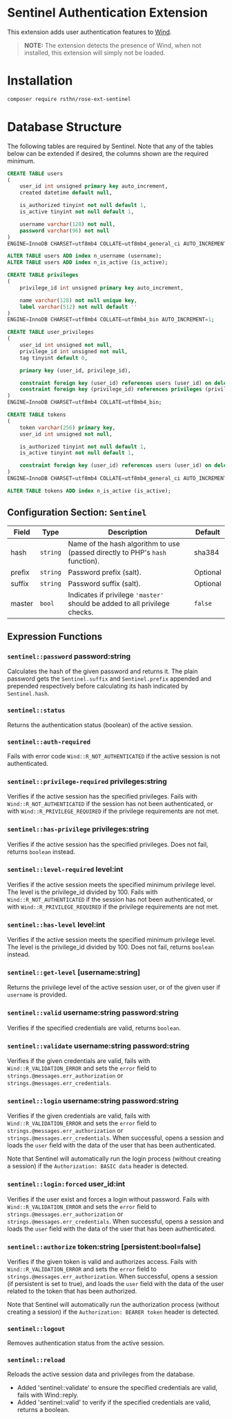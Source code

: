 # Sentinel Authentication Extension

This extension adds user authentication features to [Wind](https://github.com/rsthn/rose-ext-wind).

> **NOTE:** The extension detects the presence of Wind, when not installed, this extension will simply not be loaded.

# Installation

```sh
composer require rsthn/rose-ext-sentinel
```


# Database Structure

The following tables are required by Sentinel. Note that any of the tables below can be extended if desired, the columns shown are the required minimum.

```sql
CREATE TABLE users
(
    user_id int unsigned primary key auto_increment,
    created datetime default null,

    is_authorized tinyint not null default 1,
    is_active tinyint not null default 1,

    username varchar(128) not null,
    password varchar(96) not null
)
ENGINE=InnoDB CHARSET=utf8mb4 COLLATE=utf8mb4_general_ci AUTO_INCREMENT=1;

ALTER TABLE users ADD index n_username (username);
ALTER TABLE users ADD index n_is_active (is_active);
```

```sql
CREATE TABLE privileges
(
    privilege_id int unsigned primary key auto_increment,

    name varchar(128) not null unique key,
    label varchar(512) not null default ''
)
ENGINE=InnoDB CHARSET=utf8mb4 COLLATE=utf8mb4_bin AUTO_INCREMENT=1;
```

```sql
CREATE TABLE user_privileges
(
    user_id int unsigned not null,
    privilege_id int unsigned not null,
	tag tinyint default 0,

    primary key (user_id, privilege_id),

    constraint foreign key (user_id) references users (user_id) on delete cascade,
    constraint foreign key (privilege_id) references privileges (privilege_id) on delete cascade
)
ENGINE=InnoDB CHARSET=utf8mb4 COLLATE=utf8mb4_bin;
```

```sql
CREATE TABLE tokens
(
	token varchar(256) primary key,
    user_id int unsigned not null,

    is_authorized tinyint not null default 1,
    is_active tinyint not null default 1,

	constraint foreign key (user_id) references users (user_id) on delete cascade
)
ENGINE=InnoDB CHARSET=utf8mb4 COLLATE=utf8mb4_general_ci AUTO_INCREMENT=1;

ALTER TABLE tokens ADD index n_is_active (is_active);
```

## Configuration Section: `Sentinel`


|Field|Type|Description|Default|
|----|----|-----------|-------|
|hash|`string`|Name of the hash algorithm to use (passed directly to PHP's `hash` function).|sha384
|prefix|`string`|Password prefix (salt).|Optional
|suffix|`string`|Password suffix (salt).|Optional
|master|`bool`|Indicates if privilege `'master'` should be added to all privilege checks.|`false`


## Expression Functions

### `sentinel::password` password:string

Calculates the hash of the given password and returns it. The plain password gets the `Sentinel.suffix` and `Sentinel.prefix` appended and prepended respectively before calculating its hash indicated by `Sentinel.hash`.

### `sentinel::status`

Returns the authentication status (boolean) of the active session.

### `sentinel::auth-required`

Fails with error code `Wind::R_NOT_AUTHENTICATED` if the active session is not authenticated.

### `sentinel::privilege-required` privileges:string

Verifies if the active session has the specified privileges. Fails with `Wind::R_NOT_AUTHENTICATED` if the session has not been authenticated, or with `Wind::R_PRIVILEGE_REQUIRED` if the privilege requirements are not met.

### `sentinel::has-privilege` privileges:string

Verifies if the active session has the specified privileges. Does not fail, returns `boolean` instead.

### `sentinel::level-required` level:int

Verifies if the active session meets the specified minimum privilege level. The level is the privilege_id divided by 100. Fails with `Wind::R_NOT_AUTHENTICATED` if the session has not been authenticated, or with `Wind::R_PRIVILEGE_REQUIRED` if the privilege requirements are not met.

### `sentinel::has-level` level:int

Verifies if the active session meets the specified minimum privilege level. The level is the privilege_id divided by 100. Does not fail, returns `boolean` instead.

### `sentinel::get-level` [username:string]

Returns the privilege level of the active session user, or of the given user if `username` is provided.

### `sentinel::valid` username:string password:string

Verifies if the specified credentials are valid, returns `boolean`.

### `sentinel::validate` username:string password:string

Verifies if the given credentials are valid, fails with `Wind::R_VALIDATION_ERROR` and sets the `error` field to `strings.@messages.err_authorization` or `strings.@messages.err_credentials`.

### `sentinel::login` username:string password:string

Verifies if the given credentials are valid, fails with `Wind::R_VALIDATION_ERROR` and sets the `error` field to `strings.@messages.err_authorization` or `strings.@messages.err_credentials`. When successful, opens a session and loads the `user` field with the data of the user that has been authenticated.

Note that Sentinel will automatically run the login process (without creating a session) if the `Authorization: BASIC data` header is detected.

### `sentinel::login:forced` user_id:int

Verifies if the user exist and forces a login without password. Fails with `Wind::R_VALIDATION_ERROR` and sets the `error` field to `strings.@messages.err_authorization` or `strings.@messages.err_credentials`. When successful, opens a session and loads the `user` field with the data of the user that has been authenticated.

### `sentinel::authorize` token:string [persistent:bool=false]

Verifies if the given token is valid and authorizes access. Fails with `Wind::R_VALIDATION_ERROR` and sets the `error` field to `strings.@messages.err_authorization`. When successful, opens a session (if persistent is set to true), and loads the `user` field with the data of the user related to the token that has been authorized.

Note that Sentinel will automatically run the authorization process (without creating a session) if the `Authorization: BEARER token` header is detected.

### `sentinel::logout`

Removes authentication status from the active session.

### `sentinel::reload`

Reloads the active session data and privileges from the database.

- Added 'sentinel::validate' to ensure the specified credentials are valid, fails with Wind::reply.
- Added 'sentinel::valid' to verify if the specified credentials are valid, returns a boolean.

